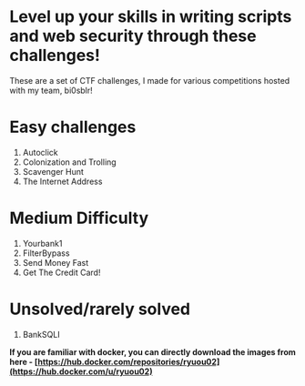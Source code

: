 # Level up your skills in writing scripts and web security through these challenges!
These are a set of CTF challenges, I made for various competitions hosted with my team, bi0sblr!

# Easy challenges
1. Autoclick
2. Colonization and Trolling
3. Scavenger Hunt
4. The Internet Address

# Medium Difficulty
1. Yourbank1
2. FilterBypass
3. Send Money Fast
4. Get The Credit Card!

# Unsolved/rarely solved
1. BankSQLI


**If you are familiar with docker, you can directly download the images from here - [https://hub.docker.com/repositories/ryuou02](https://hub.docker.com/u/ryuou02)**
